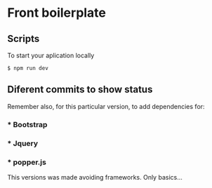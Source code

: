 # Front boilerplate

## Scripts

To start your aplication locally

```
$ npm run dev
```
## Diferent commits to show status
Remember also, for this particular version, to add dependencies for:
### * Bootstrap
### * Jquery
### * popper.js
This versions was made avoiding frameworks. Only basics...
